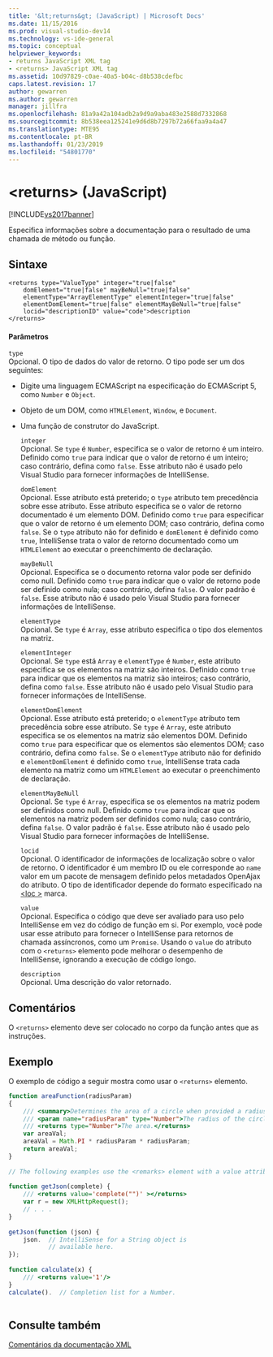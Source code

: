 ```yaml
---
title: '&lt;returns&gt; (JavaScript) | Microsoft Docs'
ms.date: 11/15/2016
ms.prod: visual-studio-dev14
ms.technology: vs-ide-general
ms.topic: conceptual
helpviewer_keywords:
- returns JavaScript XML tag
- <returns> JavaScript XML tag
ms.assetid: 10d97829-c0ae-40a5-b04c-d8b538cdefbc
caps.latest.revision: 17
author: gewarren
ms.author: gewarren
manager: jillfra
ms.openlocfilehash: 81a9a42a104adb2a9d9a9aba483e2588d7332868
ms.sourcegitcommit: 8b538eea125241e9d6d8b7297b72a66faa9a4a47
ms.translationtype: MTE95
ms.contentlocale: pt-BR
ms.lasthandoff: 01/23/2019
ms.locfileid: "54801770"
---
```

# <a name="ltreturnsgt-javascript"></a>&lt;returns&gt; (JavaScript)
[!INCLUDE[vs2017banner](../includes/vs2017banner.md)]

Especifica informações sobre a documentação para o resultado de uma chamada de método ou função.  
  
## <a name="syntax"></a>Sintaxe  
  
```  
<returns type="ValueType" integer="true|false"  
    domElement="true|false" mayBeNull="true|false"  
    elementType="ArrayElementType" elementInteger="true|false"  
    elementDomElement="true|false" elementMayBeNull="true|false"  
    locid="descriptionID" value="code">description  
</returns>  
```  
  
#### <a name="parameters"></a>Parâmetros  
 `type`  
 Opcional. O tipo de dados do valor de retorno. O tipo pode ser um dos seguintes:  
  
- Digite uma linguagem ECMAScript na especificação do ECMAScript 5, como `Number` e `Object`.  
  
- Objeto de um DOM, como `HTMLElement`, `Window`, e `Document`.  
  
- Uma função de construtor do JavaScript.  
  
  `integer`  
  Opcional. Se `type` é `Number`, especifica se o valor de retorno é um inteiro. Definido como `true` para indicar que o valor de retorno é um inteiro; caso contrário, defina como `false`. Esse atributo não é usado pelo Visual Studio para fornecer informações de IntelliSense.  
  
  `domElement`  
  Opcional. Esse atributo está preterido; o `type` atributo tem precedência sobre esse atributo. Esse atributo especifica se o valor de retorno documentado é um elemento DOM. Definido como `true` para especificar que o valor de retorno é um elemento DOM; caso contrário, defina como `false`. Se o `type` atributo não for definido e `domElement` é definido como `true`, IntelliSense trata o valor de retorno documentado como um `HTMLElement` ao executar o preenchimento de declaração.  
  
  `mayBeNull`  
  Opcional. Especifica se o documento retorna valor pode ser definido como null. Definido como `true` para indicar que o valor de retorno pode ser definido como nula; caso contrário, defina `false`. O valor padrão é `false`. Esse atributo não é usado pelo Visual Studio para fornecer informações de IntelliSense.  
  
  `elementType`  
  Opcional. Se `type` é `Array`, esse atributo especifica o tipo dos elementos na matriz.  
  
  `elementInteger`  
  Opcional. Se `type` está `Array` e `elementType` é `Number`, este atributo especifica se os elementos na matriz são inteiros. Definido como `true` para indicar que os elementos na matriz são inteiros; caso contrário, defina como `false`. Esse atributo não é usado pelo Visual Studio para fornecer informações de IntelliSense.  
  
  `elementDomElement`  
  Opcional. Esse atributo está preterido; o `elementType` atributo tem precedência sobre esse atributo. Se `type` é `Array`, este atributo especifica se os elementos na matriz são elementos DOM. Definido como `true` para especificar que os elementos são elementos DOM; caso contrário, defina como `false`. Se o `elementType` atributo não for definido e `elementDomElement` é definido como `true`, IntelliSense trata cada elemento na matriz como um `HTMLElement` ao executar o preenchimento de declaração.  
  
  `elementMayBeNull`  
  Opcional. Se `type` é `Array`, especifica se os elementos na matriz podem ser definidos como null. Definido como `true` para indicar que os elementos na matriz podem ser definidos como nula; caso contrário, defina `false`. O valor padrão é `false`. Esse atributo não é usado pelo Visual Studio para fornecer informações de IntelliSense.  
  
  `locid`  
  Opcional. O identificador de informações de localização sobre o valor de retorno. O identificador é um membro ID ou ele corresponde ao `name` valor em um pacote de mensagem definido pelos metadados OpenAjax do atributo. O tipo de identificador depende do formato especificado na [ \<loc >](../ide/loc-javascript.md) marca.  
  
  `value`  
  Opcional. Especifica o código que deve ser avaliado para uso pelo IntelliSense em vez do código de função em si. Por exemplo, você pode usar esse atributo para fornecer o IntelliSense para retornos de chamada assíncronos, como um `Promise`. Usando o `value` do atributo com o `<returns>` elemento pode melhorar o desempenho de IntelliSense, ignorando a execução de código longo.  
  
  `description`  
  Opcional. Uma descrição do valor retornado.  
  
## <a name="remarks"></a>Comentários  
 O `<returns>` elemento deve ser colocado no corpo da função antes que as instruções.  
  
## <a name="example"></a>Exemplo  
 O exemplo de código a seguir mostra como usar o `<returns>` elemento.  
  
```javascript  
function areaFunction(radiusParam)  
{  
    /// <summary>Determines the area of a circle when provided a radius parameter.</summary>  
    /// <param name="radiusParam" type="Number">The radius of the circle.</param>  
    /// <returns type="Number">The area.</returns>  
    var areaVal;  
    areaVal = Math.PI * radiusParam * radiusParam;  
    return areaVal;  
}  
  
// The following examples use the <remarks> element with a value attribute.  
  
function getJson(complete) {   
    /// <returns value='complete("")' ></returns>  
    var r = new XMLHttpRequest();   
    // . . .   
}   
  
getJson(function (json) {   
    json.  // IntelliSense for a String object is   
           // available here.  
});  
  
function calculate(x) {  
    /// <returns value='1'/>  
}  
calculate().  // Completion list for a Number.  
  
```  
  
## <a name="see-also"></a>Consulte também  
 [Comentários da documentação XML](../ide/xml-documentation-comments-javascript.md)
